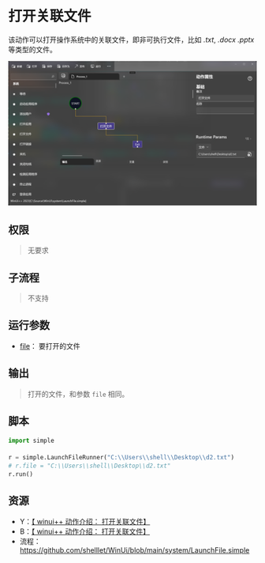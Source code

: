 # 打开关联文件 
该动作可以打开操作系统中的关联文件，即非可执行文件，比如 *.txt*, *.docx* *.pptx* 等类型的文件。

![LaunchFile](./images/02.png ':size=90%')


## 权限
> 无要求

## 子流程

> 不支持


## 运行参数

* [file](./types/Path.md)： 要打开的文件

## 输出

> 打开的文件，和参数 `file` 相同。

## 脚本

```python
import simple

r = simple.LaunchFileRunner("C:\\Users\\shell\\Desktop\\d2.txt")
# r.file = "C:\\Users\\shell\\Desktop\\d2.txt"
r.run()

```

## 资源

* Y：[【 winui++ 动作介绍： 打开关联文件】](https://youtu.be/DF6nbZ5LP_g)
* B：[【 winui++ 动作介绍： 打开关联文件】](https://www.bilibili.com/video/BV1rM4y1E714/?spm_id_from=333.788)
* 流程：https://github.com/shelllet/WinUi/blob/main/system/LaunchFile.simple